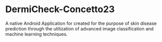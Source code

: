 # DermiCheck-Concetto23
A native Android Application for created for the purpose of skin disease prediction through the utilization of advanced image classification and machine learning techniques. 
